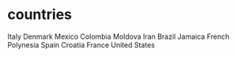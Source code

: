 # countries
Italy
Denmark
Mexico
Colombia
Moldova
Iran
Brazil
Jamaica
French Polynesia
Spain
Croatia
France
United States